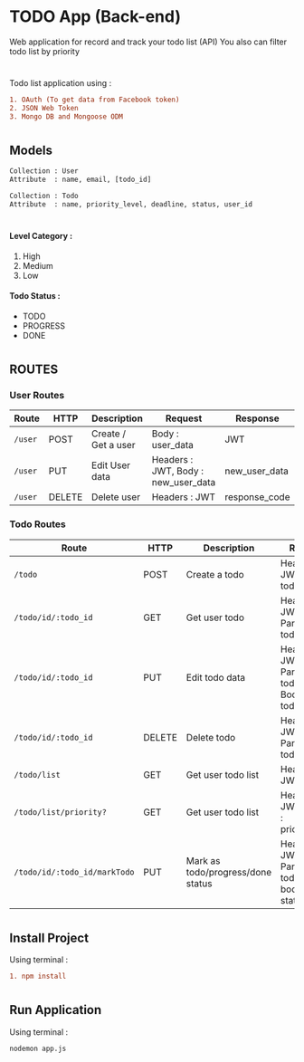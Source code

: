 # TODO App (Back-end)

Web application for record and track your todo list (API)
You also can filter todo list by priority

#
#

Todo list application using : 
```diff
1. OAuth (To get data from Facebook token)
2. JSON Web Token
3. Mongo DB and Mongoose ODM 
```

#
#

## Models

```diff
Collection : User 
Attribute  : name, email, [todo_id]

Collection : Todo 
Attribute  : name, priority_level, deadline, status, user_id
```
#
#

#### Level Category :
1. High
2. Medium 
3. Low 


#### Todo Status :
- TODO
- PROGRESS
- DONE

#
#

## ROUTES

### User Routes
| Route | HTTP | Description | Request | Response |
|-------|------|-------------|---------|----------|
|`/user` | POST | Create / Get a user | Body : user_data | JWT |
|`/user` | PUT | Edit User data | Headers : JWT, Body : new_user_data | new_user_data |
|`/user` | DELETE | Delete user | Headers : JWT | response_code |

### Todo Routes
| Route | HTTP | Description | Request | Response |
|-------|------|-------------|---------|----------|
|`/todo` | POST | Create a todo | Headers : JWT, Body : todo_data | response_code |
|`/todo/id/:todo_id` | GET | Get user todo | Headers : JWT, Params : todo_id | todo_data |
|`/todo/id/:todo_id` | PUT | Edit todo data | Headers : JWT, Params : todo_id, Body : todo_data | new_todo_data |
|`/todo/id/:todo_id` | DELETE | Delete todo | Headers : JWT, Params : todo_id | response_code |
|`/todo/list` | GET | Get user todo list | Headers : JWT | todo_list |
|`/todo/list/priority?` | GET | Get user todo list | Headers : JWT, Query : priority_level  | todo_list (by priority) |
|`/todo/id/:todo_id/markTodo` | PUT | Mark as todo/progress/done status | Headers : JWT, Params : todo_id, body : status | response_code |

# 

## Install Project
Using terminal :
```diff
1. npm install
```

# 

## Run Application
Using terminal :
```diff
nodemon app.js
```
